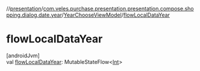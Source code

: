 //[presentation](../../../index.md)/[com.veles.purchase.presentation.presentation.compose.shopping.dialog.date.year](../index.md)/[YearChooseViewModel](index.md)/[flowLocalDataYear](flow-local-data-year.md)

# flowLocalDataYear

[androidJvm]\
val [flowLocalDataYear](flow-local-data-year.md): MutableStateFlow&lt;[Int](https://kotlinlang.org/api/latest/jvm/stdlib/kotlin/-int/index.html)&gt;
